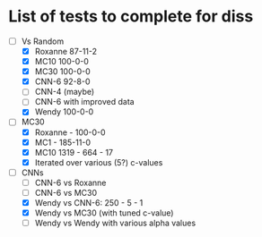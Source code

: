 # List of tests to complete for diss

- [ ] Vs Random 
  - [x] Roxanne 87-11-2
  - [x] MC10 100-0-0
  - [x] MC30 100-0-0
  - [x] CNN-6 92-8-0
  - [ ] CNN-4 (maybe)
  - [ ] CNN-6 with improved data
  - [x] Wendy 100-0-0
- [ ] MC30
  - [x] Roxanne - 100-0-0
  - [x] MC1 - 185-11-0
  - [x] MC10 1319 - 664 - 17
  - [x] Iterated over various (5?) c-values
- [ ] CNNs
  - [ ] CNN-6 vs Roxanne
  - [ ] CNN-6 vs MC30
  - [x] Wendy vs CNN-6: 250 - 5 - 1
  - [x] Wendy vs MC30 (with tuned c-value)
  - [ ] Wendy vs Wendy with various alpha values